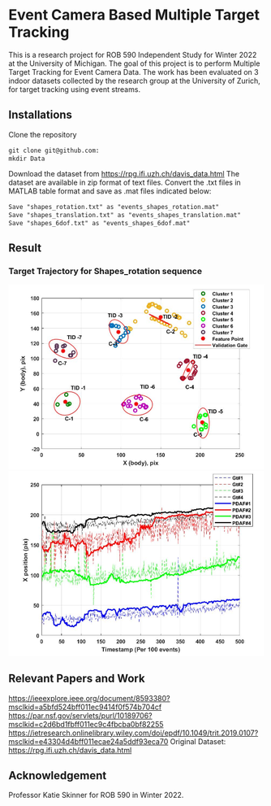 # Event Camera Based Multiple Target Tracking
This is a research project for ROB 590 Independent Study for Winter 2022 at the University of Michigan. The goal of this project is to perform Multiple Target Tracking for Event Camera Data. The work has been evaluated on 3 indoor datasets collected by the research group at the University of Zurich, for target tracking using event streams. 
## Installations
Clone the repository
```
git clone git@github.com:
mkdir Data
```
Download the dataset from https://rpg.ifi.uzh.ch/davis_data.html
The dataset are available in zip format of text files. Convert the .txt files in MATLAB table format and save as .mat files indicated below:
```
Save "shapes_rotation.txt" as "events_shapes_rotation.mat"
Save "shapes_translation.txt" as "events_shapes_translation.mat"
Save "shapes_6dof.txt" as "events_shapes_6dof.mat"
```

## Result
### Target Trajectory for Shapes_rotation sequence
![](images/Cluster_Track_ValGate.jpg)
![](images/GT_Traj_X_shapes_Rot.jpg)

## Relevant Papers and Work
https://ieeexplore.ieee.org/document/8593380?msclkid=a5bfd524bff011ec9414f0f574b704cf
https://par.nsf.gov/servlets/purl/10189706?msclkid=c2d6bd1fbff011ec9c4fbcba0bf82255
https://ietresearch.onlinelibrary.wiley.com/doi/epdf/10.1049/trit.2019.0107?msclkid=e43304d4bff011ecae24a5ddf93eca70
Original Dataset: https://rpg.ifi.uzh.ch/davis_data.html

## Acknowledgement
Professor Katie Skinner for ROB 590 in Winter 2022.
